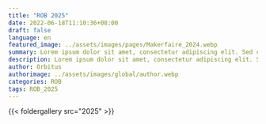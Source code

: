 ```yaml
---
title: "ROB 2025"
date: 2022-06-18T11:10:36+08:00
draft: false
language: en
featured_image: ../assets/images/pages/Makerfaire_2024.webp
summary: Lorem ipsum dolor sit amet, consectetur adipiscing elit. Sed cursus, odio nec venenatis lacinia, lacus lectus varius nisi, in tristique mi purus ut libero.
description: Lorem ipsum dolor sit amet, consectetur adipiscing elit. Sed cursus, odio nec venenatis lacinia, lacus lectus varius nisi, in tristique mi purus ut libero. Vestibulum vel convallis felis. Ut finibus lorem vestibulum lobortis rhoncus.
author: Orbitus
authorimage: ../assets/images/global/author.webp
categories: ROB
tags: ROB_2025
---
```


{{< foldergallery src="2025" >}}